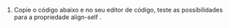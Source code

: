 1. Copie o código abaixo e no seu editor de código, teste as possibilidades para a propriedade align-self .
